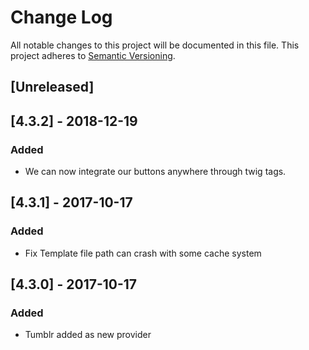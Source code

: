 # Change Log

All notable changes to this project will be documented in this file. This project adheres to [Semantic Versioning](http://semver.org/).


## [Unreleased]


## [4.3.2] - 2018-12-19
### Added
- We can now integrate our buttons anywhere through twig tags.

## [4.3.1] - 2017-10-17
### Added
- Fix Template file path can crash with some cache system

## [4.3.0] - 2017-10-17
### Added
- Tumblr added as new provider
